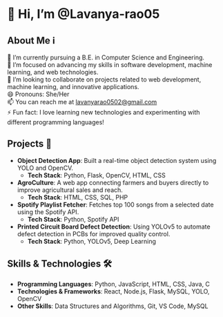 # 👋 Hi, I’m @Lavanya-rao05

## About Me ℹ️
🔭 I’m currently pursuing a B.E. in Computer Science and Engineering.  
🌱 I’m focused on advancing my skills in software development, machine learning, and web technologies.  
💬 I’m looking to collaborate on projects related to web development, machine learning, and innovative applications.  
😄 Pronouns: She/Her  
📫 You can reach me at lavanyarao0502@gmail.com  
⚡ Fun fact: I love learning new technologies and experimenting with different programming languages!  

## Projects 🚀
- **Object Detection App**: Built a real-time object detection system using YOLO and OpenCV.
  - **Tech Stack**: Python, Flask, OpenCV, HTML, CSS
- **AgroCulture**: A web app connecting farmers and buyers directly to improve agricultural sales and reach.
  - **Tech Stack**: HTML, CSS, SQL, PHP
- **Spotify Playlist Fetcher**: Fetches top 100 songs from a selected date using the Spotify API.
  - **Tech Stack**: Python, Spotify API
- **Printed Circuit Board Defect Detection**: Using YOLOv5 to automate defect detection in PCBs for improved quality control.
  - **Tech Stack**: Python, YOLOv5, Deep Learning

## Skills & Technologies 🛠️
- **Programming Languages**: Python, JavaScript, HTML, CSS, Java, C
- **Technologies & Frameworks**: React, Node.js, Flask, MySQL, YOLO, OpenCV
- **Other Skills**: Data Structures and Algorithms, Git, VS Code, MySQL
